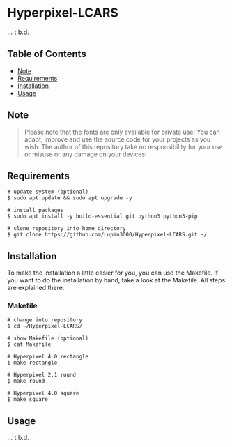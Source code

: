 # Hyperpixel-LCARS

... t.b.d.

## Table of Contents

- [Note](#Note)
- [Requirements](#Requirements)
- [Installation](#Installation)
- [Usage](#Usage)

## Note

> Please note that the fonts are only available for private use! You can adapt, improve and use the source code for your projects as you wish. The author of this repository take no responsibility for your use or misuse or any damage on your devices!

## Requirements

```shell
# update system (optional)
$ sudo apt update && sudo apt upgrade -y

# install packages
$ sudo apt install -y build-essential git python3 python3-pip

# clone repository into home directory
$ git clone https://github.com/Lupin3000/Hyperpixel-LCARS.git ~/
```

## Installation

To make the installation a little easier for you, you can use the Makefile. If you want to do the installation by hand, take a look at the Makefile. All steps are explained there.

### Makefile

```shell
# change into repository
$ cd ~/Hyperpixel-LCARS/

# show Makefile (optional)
$ cat Makefile

# Hyperpixel 4.0 rectangle
$ make rectangle 

# Hyperpixel 2.1 round
$ make round

# Hyperpixel 4.0 square
$ make square
```

## Usage

... t.b.d.

